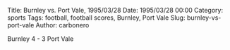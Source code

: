 Title: Burnley vs. Port Vale, 1995/03/28
Date: 1995/03/28 00:00
Category: sports
Tags: football, football scores, Burnley, Port Vale
Slug: burnley-vs-port-vale
Author: carbonero


Burnley 4 - 3 Port Vale
